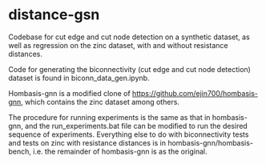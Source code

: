 # distance-gsn

Codebase for cut edge and cut node detection on a synthetic dataset, as well as regression on the zinc dataset, with and without resistance distances.

Code for generating the biconnectivity (cut edge and cut node detection) dataset is found in biconn_data_gen.ipynb.

Hombasis-gnn is a modified clone of https://github.com/ejin700/hombasis-gnn, which contains the zinc dataset among others. 

The procedure for running experiments is the same as that in hombasis-gnn, and the run_experiments.bat file can be modified to run the desired sequence of experiments. Everything else to do with biconnectivity tests and tests on zinc with resistance distances is in hombasis-gnn/hombasis-bench, i.e. the remainder of hombasis-gnn is as the original.
